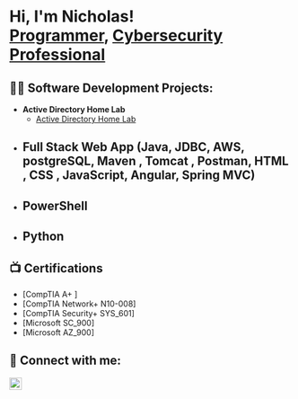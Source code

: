 <h1>Hi, I'm Nicholas! <br/><a href="https://github.com/njs33487/python-html-css-javascript">Programmer</a>, <a href="https://www.linkedin.com/in/njs33487/">Cybersecurity Professional</a>
  
<h2>👨‍💻 Software Development Projects:</h2>

- <b>Active Directory Home Lab</b>
  - [Active Directory Home Lab](https://github.com/joshmadakor1/Algorithms-Practice)
- <b>Full Stack Web App (Java, JDBC, AWS, postgreSQL, Maven , Tomcat , Postman, HTML , CSS , JavaScript, Angular, Spring MVC)</b>
  -
- <b>PowerShell</b>
  - 
- <b>Python</b>
  - 

<h2>📺 Certifications</h2>

  - [CompTIA A+ ] 
  - [CompTIA Network+ N10-008] 
  - [CompTIA Security+ SYS_601]
  - [Microsoft SC_900]
  - [Microsoft AZ_900]
  
<h2> 🤳 Connect with me:</h2>

[<img align="left" alt="Nicholas Stanley | LinkedIn" width="22px" src="https://cdn.jsdelivr.net/npm/simple-icons@v3/icons/linkedin.svg" />][linkedin]

[linkedin]: https://linkedin.com/in/njs33487

